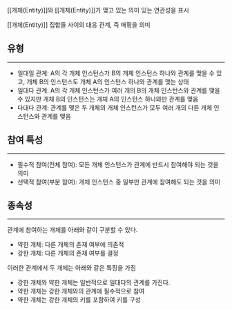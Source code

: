[[개체(Entity)]]와 [[개체(Entity)]]가 맺고 있는 의미 있는 연관성을 표시

[[개체(Entity)]] 집합들 사이의 대응 관계, 즉 매핑을 의미

## 유형
---
+ 일대일 관계: A의 각 개체 인스턴스가 B의 개체 인스턴스 하나와 관계를 맺을 수 있고, 개체 B의 인스턴스도 개체 A의 인스턴스 하나와 관계를 맺는 상태
+ 일대다 관계: A의 각 개체 인스턴스가 여러 개의 B의 개체 인스턴스와 관계를 맺을 수 있지만 개체 B의 인스턴스는 개체 A의 인스턴스 하나와만 관계를 맺음
+ 다대다 관계: 관계를 맺은 두 개체의 개체 인스턴스가 모두 여러 개의 다른 개체 인스턴스와 관계를 맺음
## 참여 특성
---
+ 필수적 참여(전체 참여): 모든 개체 인스턴스가 관계에 반드시 참여해야 되는 것을 의미
+ 선택적 참여(부분 참여): 개체 인스턴스 중 일부만 관계에 참여해도 되는 것을 의미
## 종속성
---
관계에 참여하는 개체를 아래와 같이 구분할 수 있다.
+ 약한 개체: 다른 개체의 존재 여부에 의존적
+ 강한 개체: 다른 개체의 존재 여부를 결정

이러한 관계에서 두 개체는 아래와 같은 특징을 가짐
+ 강한 개체와 약한 개체는 일반적으로 일대다의 관계를 가진다. 
+ 약한 개체는 강한 개체와의 관계에 필수적으로 참여
+ 약한 개체는 강한 개체의 키를 포함하여 키를 구성
